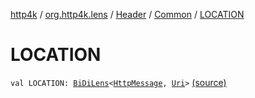 [http4k](../../../index.md) / [org.http4k.lens](../../index.md) / [Header](../index.md) / [Common](index.md) / [LOCATION](./-l-o-c-a-t-i-o-n.md)

# LOCATION

`val LOCATION: `[`BiDiLens`](../../-bi-di-lens/index.md)`<`[`HttpMessage`](../../../org.http4k.core/-http-message/index.md)`, `[`Uri`](../../../org.http4k.core/-uri/index.md)`>` [(source)](https://github.com/http4k/http4k/blob/master/http4k-core/src/main/kotlin/org/http4k/lens/header.kt#L27)
